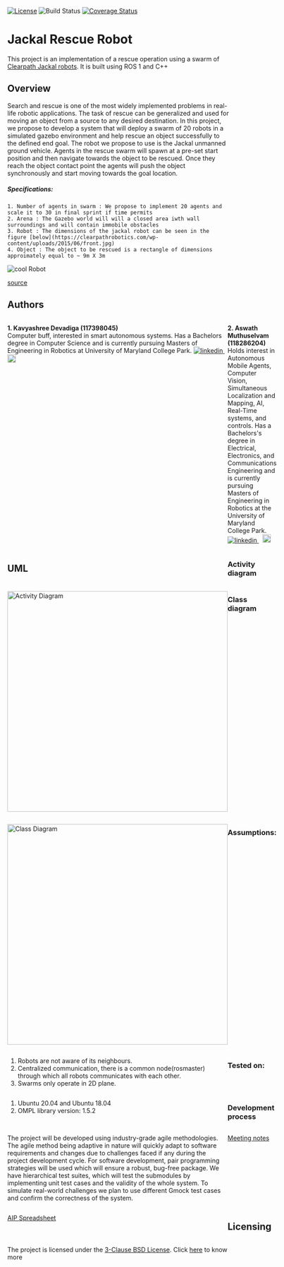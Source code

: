 [![License](https://img.shields.io/badge/License-BSD%203--Clause-blue.svg)](https://opensource.org/licenses/BSD-3-Clause)
![Build Status](https://app.travis-ci.com/aswathselvam/swarm_robots.svg?branch=main)
[![Coverage Status](https://coveralls.io/repos/github/aswathselvam/swarm_robots/badge.svg?branch=main)](https://coveralls.io/github/aswathselvam/swarm_robots?branch=main)

# Jackal Rescue Robot

This project is an implementation of a rescue operation using a swarm of [Clearpath Jackal robots](https://clearpathrobotics.com/jackal-small-unmanned-ground-vehicle/).
It is built using ROS 1 and C++

## 

## Overview
Search and rescue is one of the most widely implemented problems in real-life robotic applications. The task of rescue can be generalized and used for moving an object from a source to any desired destination. In this project, we propose to develop a system that will deploy a swarm of 20 robots in a simulated gazebo environment and help rescue an object successfully to the defined end goal. The robot we propose to use is the Jackal unmanned ground vehicle. Agents in the rescue swarm will spawn at a pre-set start position and then navigate towards the object to be rescued. Once they reach the object contact point the agents will push the object synchronously and start moving towards the goal location.

##### Specifications:
~~~
1. Number of agents in swarm : We propose to implement 20 agents and scale it to 30 in final sprint if time permits
2. Arena : The Gazebo world will will a closed area iwth wall surroundings and will contain immobile obstacles
3. Robot : The dimensions of the jackal robot can be seen in the figure [below](https://clearpathrobotics.com/wp-content/uploads/2015/06/front.jpg)
4. Object : The object to be rescued is a rectangle of dimensions approimately equal to ~ 9m X 3m
 ~~~

<span align="centre">
<img src="https://clearpathrobotics.com/wp-content/uploads/2015/06/front.jpg" alt="cool Robot"></img>

[source](https://clearpathrobotics.com/wp-content/uploads/2015/06/front.jpg)</span>

## Authors
<div style="display:grid;grid-template-columns:auto auto">
<div>
   <p> <b>1. Kavyashree Devadiga (117398045)</b> </br>Computer buff, interested in smart autonomous systems. Has a Bachelors degree in Computer Science and is currently pursuing Masters of Engineering in Robotics at University of Maryland College Park.
      <a href="https://www.linkedin.com/in/kavyashree-devadiga/" title="LinkedIn" rel="nofollow noreferrer">
      <img src="https://i.stack.imgur.com/gVE0j.png" alt="linkedin">
      </a> &nbsp; 
      <a href="https://github.com/kavyadevd" rel="nofollow noreferrer" title="Github">
      <img src="https://i.imgur.com/J6LeoUb.png" width="19px" alt="github">
      </a>
   </p>
</div>
<div>
   <p> <b>2. Aswath Muthuselvam (118286204)</b></br>Holds interest in Autonomous Mobile Agents, Computer Vision, Simultaneous Localization and Mapping, AI, Real-Time systems, and controls. Has a Bachelors's degree in Electrical, Electronics, and Communications Engineering and is currently pursuing Masters of Engineering in Robotics at the University of Maryland College Park.
      <a href="https://www.linkedin.com/in/aswath-m/" title="LinkedIn" rel="nofollow noreferrer">
      <img src="https://i.stack.imgur.com/gVE0j.png" alt="linkedin">
      </a> &nbsp; 
      <a href="https://github.com/aswathselvam" title="Github" rel="nofollow noreferrer">
      <img src="https://i.imgur.com/J6LeoUb.png" width="19px" alt="github">
      </a>
   </p>
   </div
</div>

## UML

### Activity diagram
<img src="https://github.com/kavyadevd/swarm_robots/blob/test/UML/ActivityDiagram.png?raw=true" alt="Activity Diagram" width="500px"></img>

### Class diagram
<img src="https://github.com/kavyadevd/swarm_robots/blob/test/UML/Class%20diagram.png?raw=true" width="500px" alt="Class Diagram"></img>


### Assumptions:
1. Robots are not aware of its neighbours.
2. Centralized communication, there is a common node(rosmaster) through which all robots communicates with each other. 
3. Swarms only operate in 2D plane.

### Tested on:
1. Ubuntu 20.04 and Ubuntu 18.04
2. OMPL library version: 1.5.2 

### Development process
The project will be developed using industry-grade agile methodologies. The agile method being adaptive in nature will quickly adapt to software requirements and changes due to challenges faced if any during the project development cycle. For software development, pair programming strategies will be used which will ensure a robust, bug-free package. We have hierarchical test suites, which will test the submodules by implementing unit test cases and the validity of the whole system. To simulate real-world challenges we plan to use different Gmock test cases and confirm the correctness of the system.

[Meeting notes](https://docs.google.com/document/d/1nNpMe6DLzv8XDJHyTaXOK77MExHqAslBlWCvYTAc9Zk/edit?usp=sharing)

[AIP Spreadsheet](https://docs.google.com/spreadsheets/d/1eQ78AiMMgUXJpQEjbjUjjJoJ0I1oSbPfRSU09nT6VKE/edit?usp=sharing)

## Licensing
The project is licensed under the [3-Clause BSD License](https://opensource.org/licenses/BSD-3-Clause). Click [here](https://github.com/kavyadevd/swarm_robots/blob/main/LICENSE) to know more
